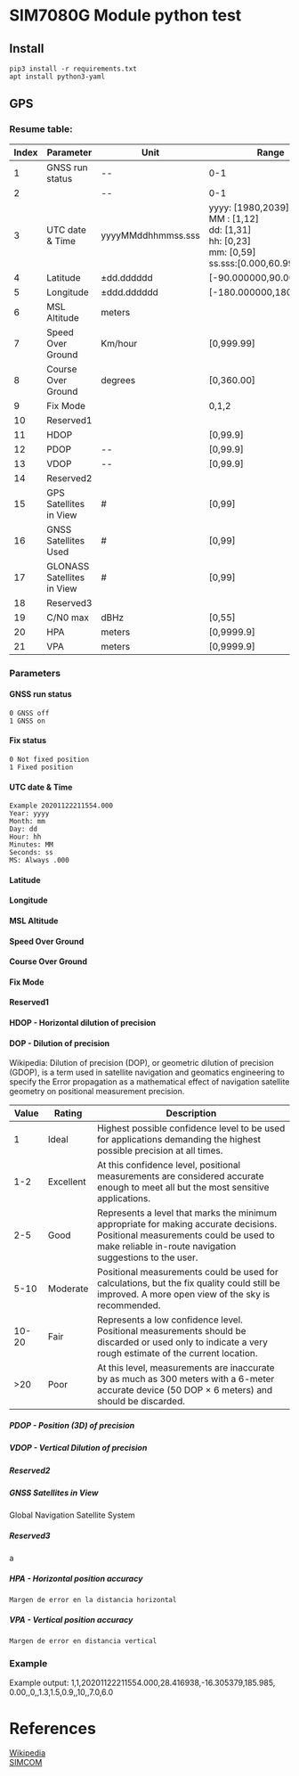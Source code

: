 # SIM7080G Module python test


## Install

	pip3 install -r requirements.txt
	apt install python3-yaml

## GPS

###	Resume table:
   
    
| Index | Parameter                  | Unit               | Range                                                                                | Length |
|-------|----------------------------|--------------------|--------------------------------------------------------------------------------------|--------|
| 1     | GNSS run status            | --                 | 0-1                                                                                  | 1      |
| 2     |                            | --                 | 0-1                                                                                  | 1      |
| 3     | UTC date & Time            | yyyyMMddhhmmss.sss | yyyy: [1980,2039] <br>MM : [1,12] <br>dd: [1,31] <br>hh: [0,23] <br>mm: [0,59] <br>ss.sss:[0.000,60.999] | 18     |
| 4     | Latitude                   | ±dd.dddddd         | [-90.000000,90.000000]                                                               | 10     |
| 5     | Longitude                  | ±ddd.dddddd        | [-180.000000,180.000000]                                                             | 11     |
| 6     | MSL Altitude               | meters             |                                                                                      | 8      |
| 7     | Speed Over Ground          | Km/hour            | [0,999.99]                                                                           | 6      |
| 8     | Course Over Ground         | degrees            | [0,360.00]                                                                           | 6      |
| 9     | Fix Mode                   |                    | 0,1,2                                                                                | 1      |
| 10    | Reserved1                  |                    |                                                                                      | 0      |
| 11    | HDOP                       |                    | [0,99.9]                                                                             | 4      |
| 12    | PDOP                       | --                 | [0,99.9]                                                                             | 4      |
| 13    | VDOP                       | --                 | [0,99.9]                                                                             | 4      |
| 14    | Reserved2                  |                    |                                                                                      | 0      |
| 15    | GPS Satellites in View     | #                  | [0,99]                                                                               | 2      |
| 16    | GNSS Satellites Used       | #                  | [0,99]                                                                               | 2      |
| 17    | GLONASS Satellites in View | #                  | [0,99]                                                                               | 2      |
| 18    | Reserved3                  |                    |                                                                                      |        |
| 19    | C/N0 max                   | dBHz               | [0,55]                                                                               | 2      |
| 20    | HPA                        | meters             | [0,9999.9]                                                                           | 6      |
| 21    | VPA                        | meters             | [0,9999.9]                                                                           | 6      |


### Parameters
#### GNSS run status
	0 GNSS off
	1 GNSS on
#### Fix status
	0 Not fixed position
	1 Fixed position
#### UTC date & Time
	Example 20201122211554.000
	Year: yyyy
	Month: mm
	Day: dd
	Hour: hh
	Minutes: MM
	Seconds: ss
	MS: Always .000
	
#### Latitude

#### Longitude
#### MSL Altitude
#### Speed Over Ground
#### Course Over Ground
#### Fix Mode
#### Reserved1
#### HDOP - Horizontal dilution of precision
#### DOP - Dilution of precision
Wikipedia: Dilution of precision (DOP), or geometric dilution of 
precision (GDOP), is a term used in satellite navigation and 
geomatics engineering to specify the Error propagation as a 
mathematical effect of navigation satellite geometry on positional 
measurement precision. 
    
|Value 	|Rating 	|Description
|-------|-----------|-----------------------------------------------------------------------|
|1 		|Ideal 		|Highest possible confidence level to be used for applications demanding the highest possible precision at all times.|
|1-2 	|Excellent 	|At this confidence level, positional measurements are considered accurate enough to meet all but the most sensitive applications.|
|2-5 	|Good 		|Represents a level that marks the minimum appropriate for making accurate decisions. Positional measurements could be used to make reliable in-route navigation suggestions to the user.|
|5-10 	|Moderate 	|Positional measurements could be used for calculations, but the fix quality could still be improved. A more open view of the sky is recommended.|
|10-20 	|Fair 		|Represents a low confidence level. Positional measurements should be discarded or used only to indicate a very rough estimate of the current location. |
|>20 	|Poor 		|At this level, measurements are inaccurate by as much as 300 meters with a 6-meter accurate device (50 DOP × 6 meters) and should be discarded. |

##### PDOP - Position (3D) of precision
##### VDOP - Vertical Dilution of precision
##### Reserved2
##### GNSS Satellites in View
 Global Navigation Satellite System
##### Reserved3
a
##### HPA - Horizontal position accuracy
	Margen de error en la distancia horizontal
##### VPA - Vertical position accuracy
	Margen de error en distancia vertical

### Example
Example output: 1,1,20201122211554.000,28.416938,-16.305379,185.985,
0.00,,0,,1.3,1.5,0.9,,10,,7.0,6.0
    
# References
[Wikipedia](https://en.wikipedia.org/wiki/Dilution_of_precision_(navigation)) \
[SIMCOM](https://simcom.ee/documents/SIM7060G/SIM7060%20Series_GNSS_Application%20Note_V1.03.pdf)
